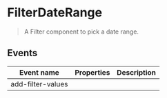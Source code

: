 # FilterDateRange

> A Filter component to pick a date range.

## Events

| Event name        | Properties | Description |
| ----------------- | ---------- | ----------- |
| add-filter-values |            |             |

